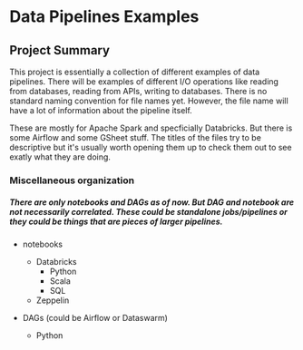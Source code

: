 # Data Pipelines Examples
## Project Summary 

This project is essentially a collection of different examples of data pipelines. There will be examples of different I/O operations like reading from databases, reading from APIs, writing to databases. There is no standard naming convention for file names yet. However, the file name will have a lot of information about the pipeline itself. 

These are mostly for Apache Spark and specficially Databricks. But there is some Airflow and some GSheet stuff. The titles of the files try to be descriptive but it's usually worth opening them up to check them out to see exatly what they are doing. 

### Miscellaneous organization
##### There are only notebooks and DAGs as of now. But DAG and notebook are not necessarily correlated. These could be standalone jobs/pipelines or they could be things that are pieces of larger pipelines.
- notebooks
  - Databricks
    - Python
    - Scala
    - SQL
  - Zeppelin

- DAGs (could be Airflow or Dataswarm)
  - Python




